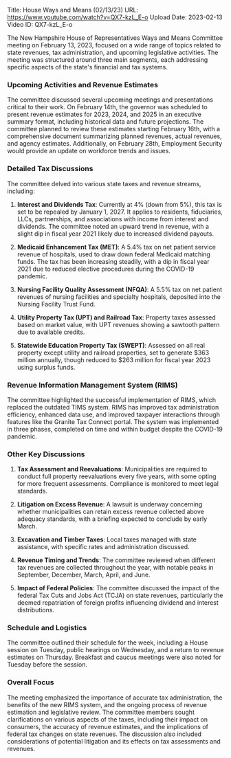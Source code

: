 Title: House Ways and Means (02/13/23)
URL: https://www.youtube.com/watch?v=QX7-kzL_E-o
Upload Date: 2023-02-13
Video ID: QX7-kzL_E-o

The New Hampshire House of Representatives Ways and Means Committee meeting on February 13, 2023, focused on a wide range of topics related to state revenues, tax administration, and upcoming legislative activities. The meeting was structured around three main segments, each addressing specific aspects of the state's financial and tax systems.

### Upcoming Activities and Revenue Estimates

The committee discussed several upcoming meetings and presentations critical to their work. On February 14th, the governor was scheduled to present revenue estimates for 2023, 2024, and 2025 in an executive summary format, including historical data and future projections. The committee planned to review these estimates starting February 16th, with a comprehensive document summarizing planned revenues, actual revenues, and agency estimates. Additionally, on February 28th, Employment Security would provide an update on workforce trends and issues.

### Detailed Tax Discussions

The committee delved into various state taxes and revenue streams, including:

1. **Interest and Dividends Tax**: Currently at 4% (down from 5%), this tax is set to be repealed by January 1, 2027. It applies to residents, fiduciaries, LLCs, partnerships, and associations with income from interest and dividends. The committee noted an upward trend in revenue, with a slight dip in fiscal year 2021 likely due to increased dividend payouts.

2. **Medicaid Enhancement Tax (MET)**: A 5.4% tax on net patient service revenue of hospitals, used to draw down federal Medicaid matching funds. The tax has been increasing steadily, with a dip in fiscal year 2021 due to reduced elective procedures during the COVID-19 pandemic.

3. **Nursing Facility Quality Assessment (NFQA)**: A 5.5% tax on net patient revenues of nursing facilities and specialty hospitals, deposited into the Nursing Facility Trust Fund.

4. **Utility Property Tax (UPT) and Railroad Tax**: Property taxes assessed based on market value, with UPT revenues showing a sawtooth pattern due to available credits.

5. **Statewide Education Property Tax (SWEPT)**: Assessed on all real property except utility and railroad properties, set to generate $363 million annually, though reduced to $263 million for fiscal year 2023 using surplus funds.

### Revenue Information Management System (RIMS)

The committee highlighted the successful implementation of RIMS, which replaced the outdated TIMS system. RIMS has improved tax administration efficiency, enhanced data use, and improved taxpayer interactions through features like the Granite Tax Connect portal. The system was implemented in three phases, completed on time and within budget despite the COVID-19 pandemic.

### Other Key Discussions

1. **Tax Assessment and Reevaluations**: Municipalities are required to conduct full property reevaluations every five years, with some opting for more frequent assessments. Compliance is monitored to meet legal standards.

2. **Litigation on Excess Revenue**: A lawsuit is underway concerning whether municipalities can retain excess revenue collected above adequacy standards, with a briefing expected to conclude by early March.

3. **Excavation and Timber Taxes**: Local taxes managed with state assistance, with specific rates and administration discussed.

4. **Revenue Timing and Trends**: The committee reviewed when different tax revenues are collected throughout the year, with notable peaks in September, December, March, April, and June.

5. **Impact of Federal Policies**: The committee discussed the impact of the federal Tax Cuts and Jobs Act (TCJA) on state revenues, particularly the deemed repatriation of foreign profits influencing dividend and interest distributions.

### Schedule and Logistics

The committee outlined their schedule for the week, including a House session on Tuesday, public hearings on Wednesday, and a return to revenue estimates on Thursday. Breakfast and caucus meetings were also noted for Tuesday before the session.

### Overall Focus

The meeting emphasized the importance of accurate tax administration, the benefits of the new RIMS system, and the ongoing process of revenue estimation and legislative review. The committee members sought clarifications on various aspects of the taxes, including their impact on consumers, the accuracy of revenue estimates, and the implications of federal tax changes on state revenues. The discussion also included considerations of potential litigation and its effects on tax assessments and revenues.
